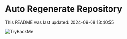 # Auto Regenerate Repository

This README was last updated: 2024-09-08 13:40:55

 ![TryHackMe](https://tryhackme.com/badge/533634)